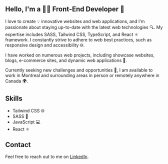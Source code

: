 ## Hello, I'm a 👨‍💻 Front-End Developer 👋

I love to create 💡 innovative websites and web applications, and I'm passionate about staying up-to-date with the latest web technologies 🔍. My expertise includes SASS, Tailwind CSS, TypeScript, and React ⚛️ framework. I constantly strive to adhere to web best practices, such as responsive design and accessibility 🌐.

I have worked on numerous web projects, including showcase websites, blogs, e-commerce sites, and dynamic web applications 💼.

Currently seeking new challenges and opportunities 💪, I am available to work in Montreal and surrounding areas in person or remotely anywhere in Canada 🌍.

## Skills

-   Tailwind CSS 🌐
-   SASS 🎨
-   JavaScript 💻
-   React ⚛️

## Contact

Feel free to reach out to me on [LinkedIn](https://www.linkedin.com/in/daouda-camara-bf/).
